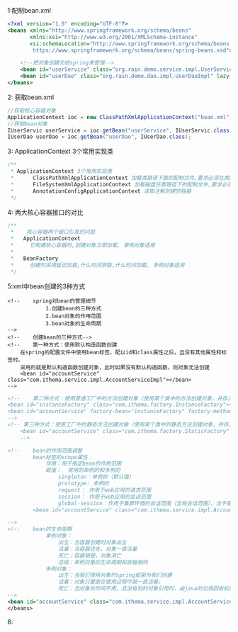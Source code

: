 1:配制bean.xml

```xml
<?xml version="1.0" encoding="UTF-8"?>
<beans xmlns="http://www.springframework.org/schema/beans"
       xmlns:xsi="http://www.w3.org/2001/XMLSchema-instance"
       xsi:schemaLocation="http://www.springframework.org/schema/beans
        https://www.springframework.org/schema/beans/spring-beans.xsd">

    <!--把对象创建交给spring来管理-->
    <bean id="userService" class="org.rain.demo.service.impl.UserServiceImpl" lazy-init="false"></bean>
    <bean id="userDao" class="org.rain.demo.dao.impl.UserDaoImpl" lazy-init="false"></bean>
</beans>
```

2: 获取bean.xml

```java
//获取核心容器对象
ApplicationContext ioc = new ClassPathXmlApplicationContext("bean.xml");
//获取bean对象
IUserServic userService = ioc.getBean("userService", IUserServic.class);
IUserDao userDao = ioc.getBean("userDao", IUserDao.class);
```

3: ApplicationContext 3个常用实现类

```java
/**
 * ApplicationContext 3个常用实现类
 *      ClassPathXmlApplicationContext 加载类路径下面的配制文件,要求必须在类路径下面的
 *      FileSystemXmlApplicationContext 加载磁盘任意路径下的配制文件,要求必须有文件权限
 *      AnnotationConfigApplicationContext 读取注解创建的容器
 */
```

4: 两大核心容器接口的对比

```java
/**
 *    核心容器两个接口引发的问题
 *   ApplicationContext
 *     它构建核心容器时,创建对象立即加载, 单例对象适用
 *
 *   BeanFactory
 *     创建时采用延迟加载,什么时间获取,什么时间加载, 多例对象适用
 */
```

5:xml中bean创建的3种方式

<?xml version="1.0" encoding="UTF-8"?>
<beans xmlns="http://www.springframework.org/schema/beans"
       xmlns:xsi="http://www.w3.org/2001/XMLSchema-instance"
       xsi:schemaLocation="http://www.springframework.org/schema/beans
        http://www.springframework.org/schema/beans/spring-beans.xsd">

<!--    把对象的创建交给spring来管理-->
    <!--    spring对bean的管理细节
                1.创建bean的三种方式
                2.bean对象的作用范围
                3.bean对象的生命周期
    -->
    <!--    创建bean的三种方式-->
    <!--    第一种方式：使用默认构造函数创建
        在spring的配置文件中使用bean标签，配以id和class属性之后，且没有其他属性和标签时。
        采用的就是默认构造函数创建对象，此时如果没有默认构造函数，则对象无法创建
        <bean id="accountService" class="com.ithema.service.impl.AccountServiceImpl"></bean>
    -->

```xml
<!--    第二种方式：使用普通工厂中的方法创建对象（使用某个类中的方法创建对象，并存入spring容器）
<bean id="instanceFactory" class="com.ithema.factory.InstanceFactory"></bean>
<bean id="accountService" factory-bean="instanceFactory" factory-method="getAccountService"></bean>
-->
<!-- 第三种方式：使用工厂中的静态方法创建对象（使用某个类中的静态方法创建对象，并存入spring容器）
    <bean id="accountService" class="com.ithema.factory.StaticFactory" factory-method="getAccountService"></bean>
    -->

<!--    bean的作用范围调整
        bean标签的scope属性：
            作用：用于指定bean的作用范围
            取值：  常用的单例的和多例的
                singleton：单例的（默认值）
                prototype: 多例的
                request： 作用于web应用的请求范围
                session： 作用于web应用的会话范围
                global-session：作用于集群环境的会话范围（全局会话范围），当不是集群环境时，就是session
        <bean id="accountService" class="com.ithema.service.impl.AccountServiceImpl" scope="singleton"></bean>

-->
<!--    bean的生命周期
            单例对象：
                出生：当容器创建时对象出生
                活着：当容器还在，对象一直活着
                死亡：容器销毁，对象消亡
                总结：单例对象的生命周期和容器相同
            多例对象：
                出生：当我们使用对象时spring框架为我们创建
                活着：对象只要是在使用过程中就一直活着。
                死亡：当对象长时间不用，且没有别的对象引用时，由java的垃圾回收机制回收
-->
<bean id="accountService" class="com.ithema.service.impl.AccountServiceImpl" scope="singleton"></bean>
</beans>
```

6: 